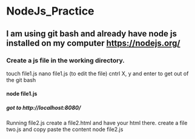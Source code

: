 # NodeJs_Practice
## I am using git bash and already have node js installed on my computer https://nodejs.org/
### Create a js file in the working directory.
touch file1.js
nano file1.js (to edit the file)
cntrl X, y and enter to get out of the git bash
#### node file1.js
##### got to http://localhost:8080/
Running file2.js
create a file2.html and have your html there.
create a file two.js and copy paste the content
node file2.js
